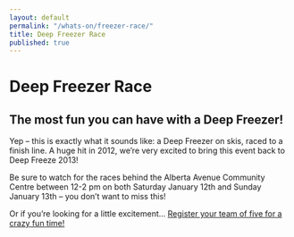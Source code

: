 ```yaml
---
layout: default
permalink: "/whats-on/freezer-race/"
title: Deep Freezer Race
published: true
---
```


# Deep Freezer Race

## The most fun you can have with a Deep Freezer!

Yep – this is exactly what it sounds like: a Deep Freezer on skis, raced to a finish line. A huge hit in 2012, we’re very excited to bring this event back to Deep Freeze 2013!

Be sure to watch for the races behind the Alberta Avenue Community Centre between 12-2 pm on both Saturday January 12th and Sunday January 13th – you don’t want to miss this!

Or if you’re looking for a little excitement... [Register your team of five for a crazy fun time!](/get-involved/participate/cool-runnin-race/)
